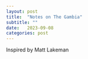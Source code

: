 ```yaml
---
layout: post
title:  "Notes on The Gambia"
subtitle: ""
date:   2023-09-08
categories: post
---
```






Inspired by Matt Lakeman






